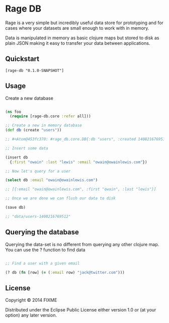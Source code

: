 # Rage DB

Rage is a very simple but incredibly useful data store for prototyping and for cases where your datasets are small enough to work with in memory.

Data is manipulated in memory as basic clojure maps but stored to disk as plain JSON making it easy to transfer
your data between applications.

## Quickstart

```
[rage-db "0.1.0-SNAPSHOT"]
```

## Usage

Create a new database

```clojure

(ns foo
  (require [rage-db.core :refer all]))

;; Create a new in memory database
(def db (create "users"))

;; #<Atom@453fc370: #rage_db.core.DB{:db "users", :created 1408216769512, :data []}>

;; Insert some data

(insert db
  {:first "owain" :last "lewis" :email "owain@owainlewis.com"})

;; Now let's query for a user

(select db :email "owain@owainlewis.com")

;; [{:email "owain@owainlewis.com", :first "owain", :last "lewis"}]

;; Once we are done we can flush our data to disk

(save db)

;; "data/users-1408216769512"

```

## Querying the database

Querying the data-set is no different from querying any other clojure map. You can use the ? function
to find data

```clojure

;; Find a user with a given email

(? db (fn [row] (= (:email row) "jack@twitter.com")))

```

## License

Copyright © 2014 FIXME

Distributed under the Eclipse Public License either version 1.0 or (at
your option) any later version.
